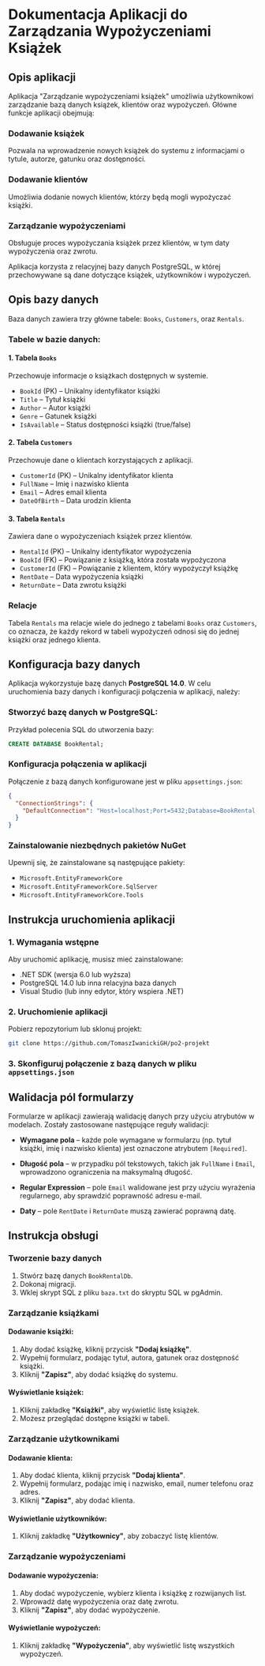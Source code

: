 # Dokumentacja Aplikacji do Zarządzania Wypożyczeniami Książek

## Opis aplikacji

Aplikacja "Zarządzanie wypożyczeniami książek" umożliwia użytkownikowi zarządzanie bazą danych książek, klientów oraz wypożyczeń. Główne funkcje aplikacji obejmują:

### Dodawanie książek
Pozwala na wprowadzenie nowych książek do systemu z informacjami o tytule, autorze, gatunku oraz dostępności.

### Dodawanie klientów
Umożliwia dodanie nowych klientów, którzy będą mogli wypożyczać książki.

### Zarządzanie wypożyczeniami
Obsługuje proces wypożyczania książek przez klientów, w tym daty wypożyczenia oraz zwrotu.

Aplikacja korzysta z relacyjnej bazy danych PostgreSQL, w której przechowywane są dane dotyczące książek, użytkowników i wypożyczeń.

## Opis bazy danych

Baza danych zawiera trzy główne tabele: `Books`, `Customers`, oraz `Rentals`.

### Tabele w bazie danych:

#### 1. Tabela `Books`
Przechowuje informacje o książkach dostępnych w systemie.

- `BookId` (PK) – Unikalny identyfikator książki  
- `Title` – Tytuł książki  
- `Author` – Autor książki  
- `Genre` – Gatunek książki  
- `IsAvailable` – Status dostępności książki (true/false)

#### 2. Tabela `Customers`
Przechowuje dane o klientach korzystających z aplikacji.

- `CustomerId` (PK) – Unikalny identyfikator klienta  
- `FullName` – Imię i nazwisko klienta  
- `Email` – Adres email klienta  
- `DateOfBirth` – Data urodzin klienta

#### 3. Tabela `Rentals`
Zawiera dane o wypożyczeniach książek przez klientów.

- `RentalId` (PK) – Unikalny identyfikator wypożyczenia  
- `BookId` (FK) – Powiązanie z książką, która została wypożyczona  
- `CustomerId` (FK) – Powiązanie z klientem, który wypożyczył książkę  
- `RentDate` – Data wypożyczenia książki  
- `ReturnDate` – Data zwrotu książki

### Relacje

Tabela `Rentals` ma relacje wiele do jednego z tabelami `Books` oraz `Customers`, co oznacza, że każdy rekord w tabeli wypożyczeń odnosi się do jednej książki oraz jednego klienta.

## Konfiguracja bazy danych

Aplikacja wykorzystuje bazę danych **PostgreSQL 14.0**. W celu uruchomienia bazy danych i konfiguracji połączenia w aplikacji, należy:

### Stworzyć bazę danych w PostgreSQL:

Przykład polecenia SQL do utworzenia bazy:

```sql
CREATE DATABASE BookRental;
```

### Konfiguracja połączenia w aplikacji

Połączenie z bazą danych konfigurowane jest w pliku `appsettings.json`:

```json
{
  "ConnectionStrings": {
    "DefaultConnection": "Host=localhost;Port=5432;Database=BookRental;Username=yourUsername;Password=yourPassword"
  }
}
```

### Zainstalowanie niezbędnych pakietów NuGet

Upewnij się, że zainstalowane są następujące pakiety:

- `Microsoft.EntityFrameworkCore`
- `Microsoft.EntityFrameworkCore.SqlServer`
- `Microsoft.EntityFrameworkCore.Tools`

## Instrukcja uruchomienia aplikacji

### 1. Wymagania wstępne

Aby uruchomić aplikację, musisz mieć zainstalowane:

- .NET SDK (wersja 6.0 lub wyższa)
- PostgreSQL 14.0 lub inna relacyjna baza danych
- Visual Studio (lub inny edytor, który wspiera .NET)

### 2. Uruchomienie aplikacji

Pobierz repozytorium lub sklonuj projekt:

```bash
git clone https://github.com/TomaszIwanickiGH/po2-projekt
```
### 3. Skonfiguruj połączenie z bazą danych w pliku `appsettings.json`

## Walidacja pól formularzy

Formularze w aplikacji zawierają walidację danych przy użyciu atrybutów w modelach. Zostały zastosowane następujące reguły walidacji:

- **Wymagane pola** – każde pole wymagane w formularzu (np. tytuł książki, imię i nazwisko klienta) jest oznaczone atrybutem `[Required]`.
  
- **Długość pola** – w przypadku pól tekstowych, takich jak `FullName` i `Email`, wprowadzono ograniczenia na maksymalną długość.

- **Regular Expression** – pole `Email` walidowane jest przy użyciu wyrażenia regularnego, aby sprawdzić poprawność adresu e-mail.

- **Daty** – pole `RentDate` i `ReturnDate` muszą zawierać poprawną datę.

## Instrukcja obsługi

### Tworzenie bazy danych

1. Stwórz bazę danych `BookRentalDb`.
2. Dokonaj migracji.
3. Wklej skrypt SQL z pliku `baza.txt` do skryptu SQL w pgAdmin.

### Zarządzanie książkami

#### Dodawanie książki:

1. Aby dodać książkę, kliknij przycisk **"Dodaj książkę"**.
2. Wypełnij formularz, podając tytuł, autora, gatunek oraz dostępność książki.
3. Kliknij **"Zapisz"**, aby dodać książkę do systemu.

#### Wyświetlanie książek:

1. Kliknij zakładkę **"Książki"**, aby wyświetlić listę książek.
2. Możesz przeglądać dostępne książki w tabeli.

### Zarządzanie użytkownikami

#### Dodawanie klienta:

1. Aby dodać klienta, kliknij przycisk **"Dodaj klienta"**.
2. Wypełnij formularz, podając imię i nazwisko, email, numer telefonu oraz adres.
3. Kliknij **"Zapisz"**, aby dodać klienta.

#### Wyświetlanie użytkowników:

1. Kliknij zakładkę **"Użytkownicy"**, aby zobaczyć listę klientów.

### Zarządzanie wypożyczeniami

#### Dodawanie wypożyczenia:

1. Aby dodać wypożyczenie, wybierz klienta i książkę z rozwijanych list.
2. Wprowadź datę wypożyczenia oraz datę zwrotu.
3. Kliknij **"Zapisz"**, aby dodać wypożyczenie.

#### Wyświetlanie wypożyczeń:

1. Kliknij zakładkę **"Wypożyczenia"**, aby wyświetlić listę wszystkich wypożyczeń.

